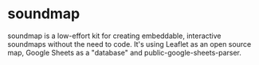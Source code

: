 # soundmap

soundmap is a low-effort kit for creating embeddable, interactive soundmaps without the need to code. It's using Leaflet as an open source map, Google Sheets as a "database" and public-google-sheets-parser.
